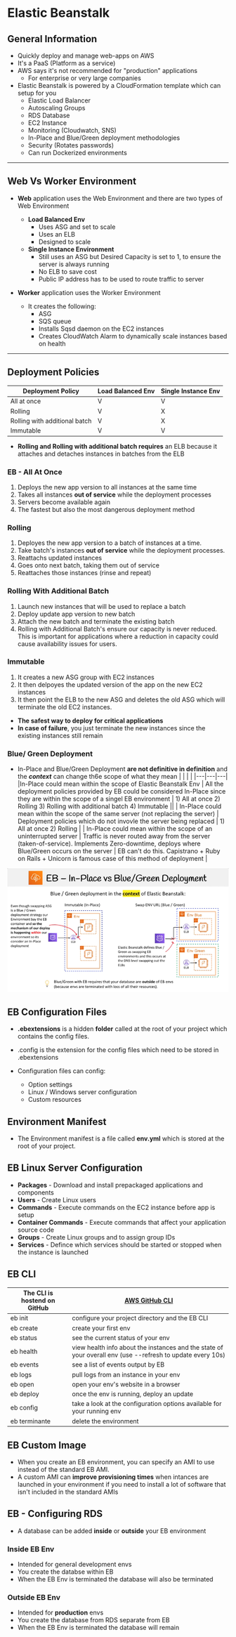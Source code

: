 # Elastic Beanstalk

## General Information

- Quickly deploy and manage web-apps on AWS
- It's a PaaS (Platform as a service)
- AWS says it's not recommended for "production" applications
	- For enterprise or very large companies
- Elastic Beanstalk is powered by a CloudFormation template which can setup for you
	- Elastic Load Balancer
	- Autoscaling Groups
	- RDS Database
	- EC2 Instance
	- Monitoring (Cloudwatch, SNS)
	- In-Place and Blue/Green deployment methodologies
	- Security (Rotates passwords)
	- Can run Dockerized environments

---

## Web Vs Worker Environment
- **Web** application uses the Web Environment and there are two types of Web Environment
	- **Load Balanced Env**
		- Uses ASG and set to scale
		- Uses an ELB
		- Designed to scale
	- **Single Instance Environment**
		- Still uses an ASG but Desired Capacity is set to 1, to ensure the server is always running
		- No ELB to save cost
		- Public IP address has to be used to route traffic to server

- **Worker** application uses the Worker Environment
	- It creates the following:
		- ASG
		- SQS queue
		- Installs Sqsd daemon on the EC2 instances
		- Creates CloudWatch Alarm to dynamically scale instances based on health

---

## Deployment Policies

| Deployment Policy  | Load Balanced Env   | Single Instance Env   |
|---|---|---|
| All at once  | V   | V   |
| Rolling   | V  | X  |
| Rolling with additional batch  | V  | X |
| Immutable  | V  | V  |

- **Rolling and Rolling with additional batch requires** an ELB because it attaches and detaches instances in batches from the ELB

### EB - All At Once
1) Deploys the new app version to all instances at the same time
2) Takes all instances **out of service** while the deployment processes
3) Servers become available again
4) The fastest but also the most dangerous deployment method

### Rolling
1) Deployes the new app version to a batch of instances at a time.
2) Take batch's instances **out of service** while the deployment processes.
3) Reattachs updated instances
4) Goes onto next batch, taking them out of service
5) Reattaches those instances (rinse and repeat)

### Rolling With Additional Batch
1) Launch new instances that will be used to replace a batch
2) Deploy update app version to new batch
3) Attach the new batch and terminate the existing batch
4) Rolling with Additional Batch's ensure our capacity is never reduced. This is important for applications where a reduction in capacity could cause availability issues for users.

### Immutable
1) It creates a new ASG group with EC2 instances
2) It then delpoyes the updated version of the app on the new EC2 instances
3) It then point the ELB to the new ASG and deletes the old ASG which will terminate the old EC2 instances.

- **The safest way to deploy for critical applications**
- **In case of failure**, you just terminate the new instances since the existing instances still remain


### Blue/ Green Deployment
- In-Place and Blue/Green Deployment **are not definitive in definition** and the **_context_** can change th6e scope of what they mean 
| | | |
|---|---|---|
|In-Place could mean within the scope of Elastic Beanstalk Env | All the deployment policies provided by EB could be considered In-Place since they are within the scope of a singel EB environment | 1) All at once 2) Rolling 3) Rolling with additional batch 4) Immutable ||
| In-Place could mean within the scope of the same server (not replacing the server) | Deployment policies which do not invovle the server being replaced | 1) All at once 2) Rolling |
| In-Place could mean within the scope of an uninterrupted server | Traffic is never routed away from the server (taken-of-service). Implements Zero-downtime, deploys where Blue/Green occurs on the server | EB can't do this. Capistrano + Ruby on Rails + Unicorn is famous case of this method of deployment |


![EB-In-Place-VS-Blue-Green-Dep](pics/EB-In-Place-VS-Blue-Green-Dep.png)

## EB Configuration Files
- **.ebextensions** is a hidden **folder** called at the root of your project which contains the config files.
-  .config is the extension for the config files which need to be stored in .ebextensions

- Configuration files can config:
	- Option settings
	- Linux / Windows server configuration
	- Custom resources

## Environment Manifest
- The Environment manifest is a file called **env.yml** which is stored at the root of your project.


## EB Linux Server Configuration
- **Packages** - Download and install prepackaged applications and components
- **Users** - Create Linux users
- **Commands** - Execute commands on the EC2 instance before app is setup
- **Container Commands** - Execute commands that affect your application source code
- **Groups** - Create Linux groups and to assign group IDs
- **Services** - Defince which services should be started or stopped when the instance is launched


## EB CLI

| The CLI is hostend on GitHub | [AWS GitHub CLI](https://github.com/aws/aws-elastic-beanstalk-cli) |
|---|---|
| eb init | configure your project directory and the EB CLI |
| eb create | create your first env |
| eb status | see the current status of your env |
| eb health | view health info about the instances and the state of your overall env (use --refresh to update every 10s)|
| eb events | see a list of events output by EB |
| eb logs | pull logs from an instance in your env |
| eb open | open your env's website in a browser |
| eb deploy | once the env is running, deploy an update |
| eb config | take a look at the configuration options available for your running env |
| eb terminante | delete the environment |

## EB Custom Image
- When you create an EB environment, you can specify an AMI to use instead of the standard EB AMI.
- A custom AMI can **improve provisioning times** when intances are launched in your environment if you need to install a lot of software that isn't included in the standard AMIs

## EB - Configuring RDS

- A database can be added **inside** or **outside** your EB environment

### Inside EB Env
- Intended for general development envs
- You create the databse within EB
- When the EB Env is terminated the database will also be terminated

### Outside EB Env
- Intended for **production** envs
- You create the database from RDS separate from EB
- When the EB Env is terminated the database will remain

